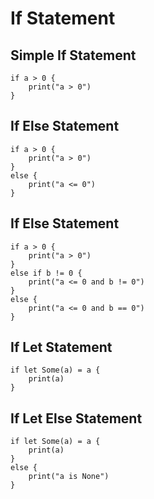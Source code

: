 # If Statement


## Simple If Statement

```valkyrie
if a > 0 {
    print("a > 0")
}
```



## If Else Statement

```valkyrie
if a > 0 {
    print("a > 0")
}
else {
    print("a <= 0")
}
```


## If Else Statement

```valkyrie
if a > 0 {
    print("a > 0")
}
else if b != 0 {
    print("a <= 0 and b != 0")
}
else {
    print("a <= 0 and b == 0")
}
```

## If Let Statement

```valkyrie
if let Some(a) = a {
    print(a)
}
```


## If Let Else Statement

```valkyrie
if let Some(a) = a {
    print(a)
}
else {
    print("a is None")
}
```




